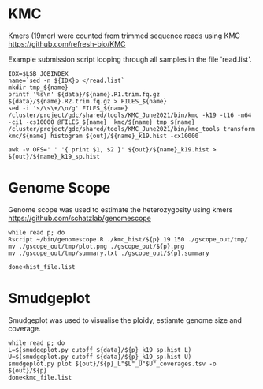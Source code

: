 

# KMC 
Kmers (19mer) were counted from trimmed sequence reads using KMC
https://github.com/refresh-bio/KMC

Example submission script looping through all samples in the file 'read.list'.

```
IDX=$LSB_JOBINDEX
name=`sed -n ${IDX}p </read.list`
mkdir tmp_${name}
printf '%s\n' ${data}/${name}.R1.trim.fq.gz  ${data}/${name}.R2.trim.fq.gz > FILES_${name} 
sed -i 's/\s\+/\n/g' FILES_${name} 
/cluster/project/gdc/shared/tools/KMC_June2021/bin/kmc -k19 -t16 -m64 -ci1 -cs10000 @FILES_${name}  kmc/${name} tmp_${name}
/cluster/project/gdc/shared/tools/KMC_June2021/bin/kmc_tools transform kmc/${name} histogram ${out}/${name}_k19.hist -cx10000

awk -v OFS=' ' '{ print $1, $2 }' ${out}/${name}_k19.hist > ${out}/${name}_k19_sp.hist
```


# Genome Scope
Genome scope was used to estimate the heterozygosity using kmers
https://github.com/schatzlab/genomescope

```
while read p; do 
Rscript ~/bin/genomescope.R ./kmc_hist/${p} 19 150 ./gscope_out/tmp/
mv ./gscope_out/tmp/plot.png ./gscope_out/${p}.png 
mv ./gscope_out/tmp/summary.txt ./gscope_out/${p}.summary

done<hist_file.list

```

# Smudgeplot
Smudgeplot was used to visualise the ploidy, estiamte genome size and coverage. 

```
while read p; do 
L=$(smudgeplot.py cutoff ${data}/${p}_k19_sp.hist L)
U=$(smudgeplot.py cutoff ${data}/${p}_k19_sp.hist U)
smudgeplot.py plot ${out}/${p}_L"$L"_U"$U"_coverages.tsv -o ${out}/${p}
done<kmc_file.list
```

